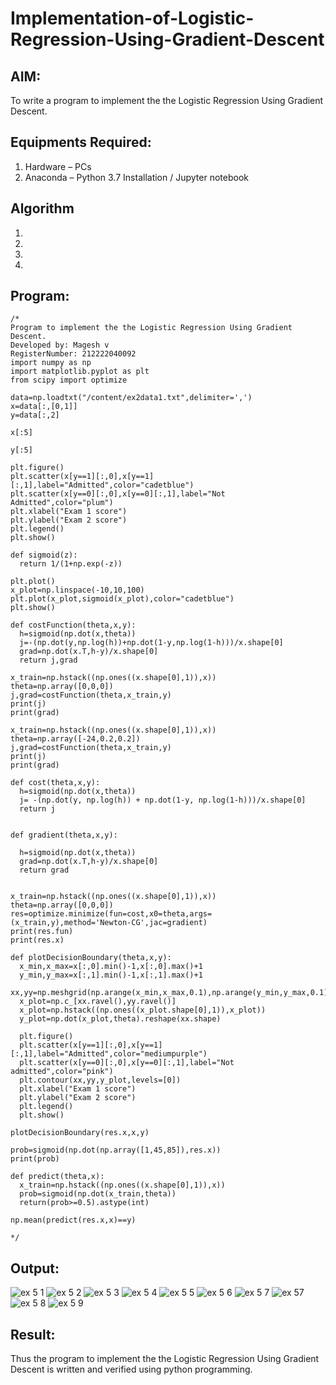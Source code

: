 # Implementation-of-Logistic-Regression-Using-Gradient-Descent

## AIM:
To write a program to implement the the Logistic Regression Using Gradient Descent.

## Equipments Required:
1. Hardware – PCs
2. Anaconda – Python 3.7 Installation / Jupyter notebook

## Algorithm
1. 
2. 
3. 
4. 

## Program:
```
/*
Program to implement the the Logistic Regression Using Gradient Descent.
Developed by: Magesh v
RegisterNumber: 212222040092
import numpy as np
import matplotlib.pyplot as plt
from scipy import optimize

data=np.loadtxt("/content/ex2data1.txt",delimiter=',')
x=data[:,[0,1]]
y=data[:,2]

x[:5]

y[:5]

plt.figure()
plt.scatter(x[y==1][:,0],x[y==1][:,1],label="Admitted",color="cadetblue")
plt.scatter(x[y==0][:,0],x[y==0][:,1],label="Not Admitted",color="plum")
plt.xlabel("Exam 1 score")
plt.ylabel("Exam 2 score")
plt.legend()
plt.show()

def sigmoid(z):
  return 1/(1+np.exp(-z))

plt.plot()
x_plot=np.linspace(-10,10,100)
plt.plot(x_plot,sigmoid(x_plot),color="cadetblue")
plt.show()

def costFunction(theta,x,y):
  h=sigmoid(np.dot(x,theta))
  j=-(np.dot(y,np.log(h))+np.dot(1-y,np.log(1-h)))/x.shape[0]
  grad=np.dot(x.T,h-y)/x.shape[0]
  return j,grad

x_train=np.hstack((np.ones((x.shape[0],1)),x))
theta=np.array([0,0,0])
j,grad=costFunction(theta,x_train,y)
print(j)
print(grad)

x_train=np.hstack((np.ones((x.shape[0],1)),x))
theta=np.array([-24,0.2,0.2])
j,grad=costFunction(theta,x_train,y)
print(j)
print(grad)

def cost(theta,x,y):
  h=sigmoid(np.dot(x,theta))
  j= -(np.dot(y, np.log(h)) + np.dot(1-y, np.log(1-h)))/x.shape[0]
  return j


def gradient(theta,x,y):

  h=sigmoid(np.dot(x,theta))
  grad=np.dot(x.T,h-y)/x.shape[0]
  return grad


x_train=np.hstack((np.ones((x.shape[0],1)),x))
theta=np.array([0,0,0])
res=optimize.minimize(fun=cost,x0=theta,args=(x_train,y),method='Newton-CG',jac=gradient)
print(res.fun)
print(res.x)

def plotDecisionBoundary(theta,x,y):
  x_min,x_max=x[:,0].min()-1,x[:,0].max()+1
  y_min,y_max=x[:,1].min()-1,x[:,1].max()+1
  xx,yy=np.meshgrid(np.arange(x_min,x_max,0.1),np.arange(y_min,y_max,0.1))
  x_plot=np.c_[xx.ravel(),yy.ravel()]
  x_plot=np.hstack((np.ones((x_plot.shape[0],1)),x_plot))
  y_plot=np.dot(x_plot,theta).reshape(xx.shape)

  plt.figure()
  plt.scatter(x[y==1][:,0],x[y==1][:,1],label="Admitted",color="mediumpurple")
  plt.scatter(x[y==0][:,0],x[y==0][:,1],label="Not admitted",color="pink")
  plt.contour(xx,yy,y_plot,levels=[0])
  plt.xlabel("Exam 1 score")
  plt.ylabel("Exam 2 score")
  plt.legend()
  plt.show()

plotDecisionBoundary(res.x,x,y)

prob=sigmoid(np.dot(np.array([1,45,85]),res.x))
print(prob)

def predict(theta,x):
  x_train=np.hstack((np.ones((x.shape[0],1)),x))
  prob=sigmoid(np.dot(x_train,theta))
  return(prob>=0.5).astype(int)

np.mean(predict(res.x,x)==y)
 
*/
```


## Output:
![ex 5 1](https://github.com/magesh534/-Implementation-of-Logistic-Regression-Using-Gradient-Descent/assets/135577936/c2f189f6-4491-46e8-8218-233b5d57c2b6)
![ex 5 2](https://github.com/magesh534/-Implementation-of-Logistic-Regression-Using-Gradient-Descent/assets/135577936/70e5f1b6-ce13-46ad-8687-b5210bfeafb9)
![ex 5 3](https://github.com/magesh534/-Implementation-of-Logistic-Regression-Using-Gradient-Descent/assets/135577936/deff6b9f-8b69-488d-b370-3f70faadbad0)
![ex 5 4](https://github.com/magesh534/-Implementation-of-Logistic-Regression-Using-Gradient-Descent/assets/135577936/4b4faefe-f30a-4d07-a114-c892e05ef3a5)
![ex 5 5](https://github.com/magesh534/-Implementation-of-Logistic-Regression-Using-Gradient-Descent/assets/135577936/34b7249f-8478-459d-b4a7-2f0b694e49c3)
![ex 5 6](https://github.com/magesh534/-Implementation-of-Logistic-Regression-Using-Gradient-Descent/assets/135577936/0a879df2-9187-4dab-9921-c9718cec526a)
![ex 5 7](https://github.com/magesh534/-Implementation-of-Logistic-Regression-Using-Gradient-Descent/assets/135577936/3bcec7f0-6d22-4cb2-8735-24a09615c310)
![ex 57](https://github.com/magesh534/-Implementation-of-Logistic-Regression-Using-Gradient-Descent/assets/135577936/f2a0f3f4-e755-44f5-b1ba-bc4f9693ab09)
![ex 5 8](https://github.com/magesh534/-Implementation-of-Logistic-Regression-Using-Gradient-Descent/assets/135577936/cb63226b-fbfc-48f2-9e82-be89eba2a12f)
![ex 5 9](https://github.com/magesh534/-Implementation-of-Logistic-Regression-Using-Gradient-Descent/assets/135577936/8002fcd1-1de8-43e2-b267-ae291554d8a1)



## Result:
Thus the program to implement the the Logistic Regression Using Gradient Descent is written and verified using python programming.

